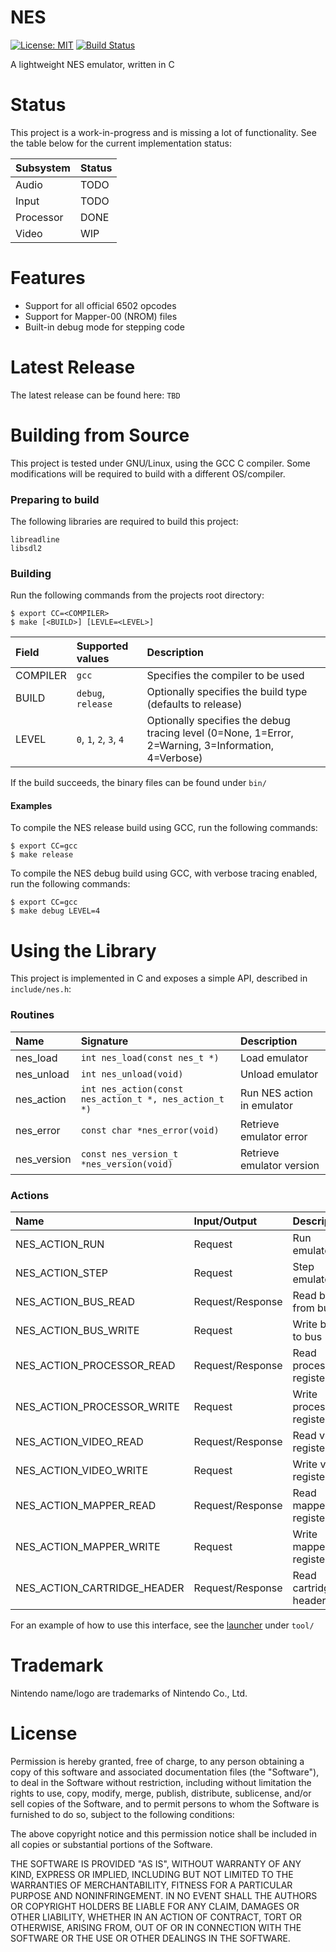 NES
=

[![License: MIT](https://shields.io/badge/license-MIT-blue.svg?style=flat)](https://github.com/majestic53/nes/blob/master/license) [![Build Status](https://github.com/majestic53/nes/workflows/Build/badge.svg)](https://github.com/majestic53/nes/actions)

A lightweight NES emulator, written in C

Status
=

This project is a work-in-progress and is missing a lot of functionality. See the table below for the current implementation status:

|Subsystem|Status|
|:--------|:-----|
|Audio    |TODO  |
|Input    |TODO  |
|Processor|DONE  |
|Video    |WIP   |

Features
=

* Support for all official 6502 opcodes
* Support for Mapper-00 (NROM) files
* Built-in debug mode for stepping code

Latest Release
=

The latest release can be found here: ```TBD```

Building from Source
=

This project is tested under GNU/Linux, using the GCC C compiler. Some modifications will be required to build with a different OS/compiler.

### Preparing to build

The following libraries are required to build this project:

```
libreadline
libsdl2
```

### Building

Run the following commands from the projects root directory:

```
$ export CC=<COMPILER>
$ make [<BUILD>] [LEVLE=<LEVEL>]
```

|Field   |Supported values                           |Description                                                                                                  |
|:-------|:------------------------------------------|:------------------------------------------------------------------------------------------------------------|
|COMPILER|```gcc```                                  |Specifies the compiler to be used                                                                            |
|BUILD   |```debug```, ```release```                 |Optionally specifies the build type (defaults to release)                                          |
|LEVEL   |```0```, ```1```, ```2```, ```3```, ```4```|Optionally specifies the debug tracing level (0=None, 1=Error, 2=Warning, 3=Information, 4=Verbose)|

If the build succeeds, the binary files can be found under ```bin/```

#### Examples

To compile the NES release build using GCC, run the following commands:

```
$ export CC=gcc
$ make release
```

To compile the NES debug build using GCC, with verbose tracing enabled, run the following commands:

```
$ export CC=gcc
$ make debug LEVEL=4
```

Using the Library
=

This project is implemented in C and exposes a simple API, described in ```include/nes.h```:

### Routines

|Name       |Signature                                                 |Description               |
|:----------|:---------------------------------------------------------|:-------------------------|
|nes_load   |```int nes_load(const nes_t *)```                         |Load emulator             |
|nes_unload |```int nes_unload(void)```                                |Unload emulator           |
|nes_action |```int nes_action(const nes_action_t *, nes_action_t *)```|Run NES action in emulator|
|nes_error  |```const char *nes_error(void)```                         |Retrieve emulator error   |
|nes_version|```const nes_version_t *nes_version(void)```              |Retrieve emulator version |

### Actions

|Name                       |Input/Output    |Description             |
|:--------------------------|:---------------|:-----------------------|
|NES_ACTION_RUN             |Request         |Run emulator            |
|NES_ACTION_STEP            |Request         |Step emulator           |
|NES_ACTION_BUS_READ        |Request/Response|Read byte from bus      |
|NES_ACTION_BUS_WRITE       |Request         |Write byte to bus       |
|NES_ACTION_PROCESSOR_READ  |Request/Response|Read processor register |
|NES_ACTION_PROCESSOR_WRITE |Request         |Write processor register|
|NES_ACTION_VIDEO_READ      |Request/Response|Read video register     |
|NES_ACTION_VIDEO_WRITE     |Request         |Write video register    |
|NES_ACTION_MAPPER_READ     |Request/Response|Read mapper register    |
|NES_ACTION_MAPPER_WRITE    |Request         |Write mapper register   |
|NES_ACTION_CARTRIDGE_HEADER|Request/Response|Read cartridge header   |

For an example of how to use this interface, see the [launcher](https://github.com/majestic53/nes/tree/master/tool) under ```tool/```

Trademark
=

Nintendo name/logo are trademarks of Nintendo Co., Ltd.

License
=

Permission is hereby granted, free of charge, to any person obtaining a copy of this software and
associated documentation files (the "Software"), to deal in the Software without restriction,
including without limitation the rights to use, copy, modify, merge, publish, distribute,
sublicense, and/or sell copies of the Software, and to permit persons to whom the Software is
furnished to do so, subject to the following conditions:

The above copyright notice and this permission notice shall be included in all copies or
substantial portions of the Software.

THE SOFTWARE IS PROVIDED "AS IS", WITHOUT WARRANTY OF ANY KIND, EXPRESS OR IMPLIED,
INCLUDING BUT NOT LIMITED TO THE WARRANTIES OF MERCHANTABILITY, FITNESS FOR A
PARTICULAR PURPOSE AND NONINFRINGEMENT. IN NO EVENT SHALL THE AUTHORS OR
COPYRIGHT HOLDERS BE LIABLE FOR ANY CLAIM, DAMAGES OR OTHER LIABILITY, WHETHER IN
AN ACTION OF CONTRACT, TORT OR OTHERWISE, ARISING FROM, OUT OF OR IN CONNECTION
WITH THE SOFTWARE OR THE USE OR OTHER DEALINGS IN THE SOFTWARE.
